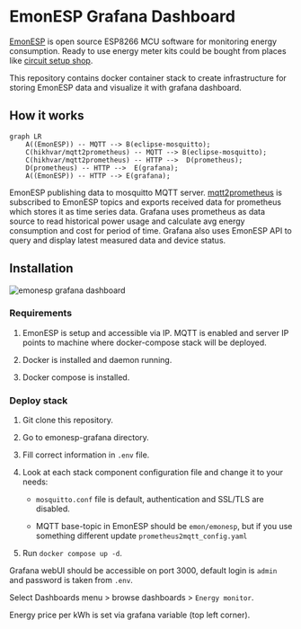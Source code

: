 # EmonESP Grafana Dashboard

[EmonESP](https://github.com/openenergymonitor/EmonESP) is open source ESP8266 MCU software for monitoring energy consumption. Ready to use energy meter kits could be bought from places like [circuit setup shop](https://circuitsetup.us).

This repository contains docker container stack to create infrastructure for storing EmonESP data and visualize it with grafana dashboard.

## How it works

```mermaid
graph LR
    A((EmonESP)) -- MQTT --> B(eclipse-mosquitto);
    C(hikhvar/mqtt2prometheus) -- MQTT --> B(eclipse-mosquitto);
    C(hikhvar/mqtt2prometheus) -- HTTP -->  D(prometheus);
    D(prometheus) -- HTTP -->  E(grafana);
    A((EmonESP)) -- HTTP --> E(grafana);
```

EmonESP publishing data to mosquitto MQTT server. [mqtt2prometheus](https://github.com/hikhvar/mqtt2prometheus) is subscribed to EmonESP topics and exports received data for prometheus which stores it as time series data. Grafana uses prometheus as data source to read historical power usage and calculate avg energy consumption and cost for period of time. Grafana also uses EmonESP API to query and display latest measured data and device status.

## Installation

![emonesp grafana dashboard](https://imgur.com/kTLgp5m.png)

### Requirements

1. EmonESP is setup and accessible via IP. MQTT is enabled and server IP points to machine where docker-compose stack will be deployed.

2. Docker is installed and daemon running.

3. Docker compose is installed.

### Deploy stack

1. Git clone this repository.

2. Go to emonesp-grafana directory.

3. Fill correct information in `.env` file.

4. Look at each stack component configuration file and change it to your needs:

   - `mosquitto.conf` file is default, authentication and SSL/TLS are disabled.

   - MQTT base-topic in EmonESP should be `emon/emonesp`, but if you use something different update `prometheus2mqtt_config.yaml`

5. Run `docker compose up -d`.

Grafana webUI should be accessible on port 3000, default login is `admin` and password is taken from `.env`.

Select Dashboards menu > browse dashboards > `Energy monitor`.

Energy price per kWh is set via grafana variable (top left corner).
